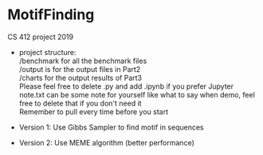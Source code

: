 # MotifFinding
CS 412 project 2019
  
* project structure:  
  /benchmark for all the benchmark files  
  /output is for the output files in Part2  
  /charts for the output results of Part3  
  Please feel free to delete .py and add .ipynb if you prefer Jupyter   
  note.txt can be some note for yourself like what to say when demo, feel free to delete that if you don't need it  
  Remember to pull every time before you start 

* Version 1: Use Gibbs Sampler to find motif in sequences  
* Version 2: Use MEME algorithm (better performance)
